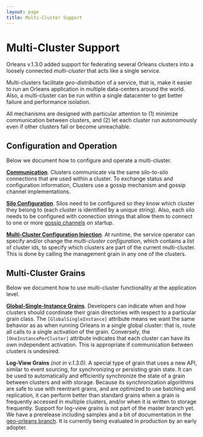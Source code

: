 ```yaml
---
layout: page
title: Multi-Cluster Support
---
```


# Multi-Cluster Support

Orleans v.1.3.0 added support for federating several Orleans clusters into a loosely connected *multi-cluster* that acts like a single service. 

Multi-clusters facilitate *geo-distribution* of a service, that is, make it easier to run an Orleans application in multiple data-centers around the world. Also, a multi-cluster can be run within a single datacenter to get better failure and performance isolation. 

All mechanisms are designed with particular attention to (1) minimize communication between clusters, and (2) let each cluster run autonomously even if other clusters fail or become unreachable. 

## Configuration and Operation

Below we document how to configure and operate a multi-cluster. 

[**Communication**](GossipChannels.md). Clusters communicate via the same silo-to-silo connections that are used within a cluster. To exchange status and configuration information, Clusters use a gossip mechanism and gossip channel implementations.

[**Silo Configuration**](SiloConfiguration.md). Silos need to be configured so they know which cluster they belong to (each cluster is identified by a unique string). Also, each silo needs to be configured with connection strings that allow them to connect to one or more [gossip channels](GossipChannels.md) on startup. 

[**Multi-Cluster Configuration Injection**](MultiClusterConfiguration.md). At runtime, the service operator can specify and/or change the *multi-cluster configuration*, which contains a list of cluster ids, to specify which clusters are part of the current multi-cluster. This is done by calling the management grain in any one of the clusters.

## Multi-Cluster Grains

Below we document how to use multi-cluster functionality at the application level.

[**Global-Single-Instance Grains**](GlobalSingleInstance.md). Developers can indicate when and how clusters should coordinate their grain directories with respect to a particular grain class. The  ``[GlobalSingleInstance]`` attribute means we want the same behavior as as when running Orleans in a single global cluster: that is, route all calls to a single activation of the grain. Conversely, the ``[OneInstancePerCluster]`` attribute indicates that each cluster can have its own independent activation. This is appropriate if communication between clusters is undesired.

**Log-View Grains**  _(not in v.1.3.0)_. A special type of grain that uses a new API, similar to event sourcing, for synchronizing or persisting grain state. It can be used to automatically and efficiently synchronize the state of  a grain between clusters and with storage. Because its synchronization algorithms are safe to use with reentrant grains, and are optimized to use batching and replication, it can perform better than standard grains when a grain is frequently accessed in multiple clusters, and/or when it is written to storage frequently. Support for log-view grains is not part of the master branch yet. We have a prerelease including samples and a bit of documentation in the [geo-orleans branch](https://github.com/sebastianburckhardt/orleans/tree/geo-samples). It is currently being evaluated in production by an early adopter. 

